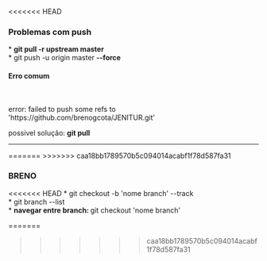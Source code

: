 <<<<<<< HEAD
﻿
<h3>
Problemas com push
</h3>
 <span>* <strong> git pull -r upstream master </strong></span>
 <br><span>* git push -u origin master <strong> --force </strong></span><br>
 <h4><strong> Erro comum </strong> </h4>
 <br><p color="red"> error: failed to push some refs to 'https://github.com/brenogcota/JENITUR.git'</p>
 <span> possivel solução: <strong>git pull</strong> </span>
 <hr>
=======
>>>>>>> caa18bb1789570b5c094014acabf1f78d587fa31
<h3>
BRENO
</h3>
<<<<<<< HEAD
 <span>*  git checkout -b 'nome branch' --track</span>
 <br>
 <span>* git branch --list </span>
 <br>
 <span>* <strong> navegar entre branch: </strong> git checkout 'nome branch' </span>
 
=======

>>>>>>> caa18bb1789570b5c094014acabf1f78d587fa31
 
 
 
